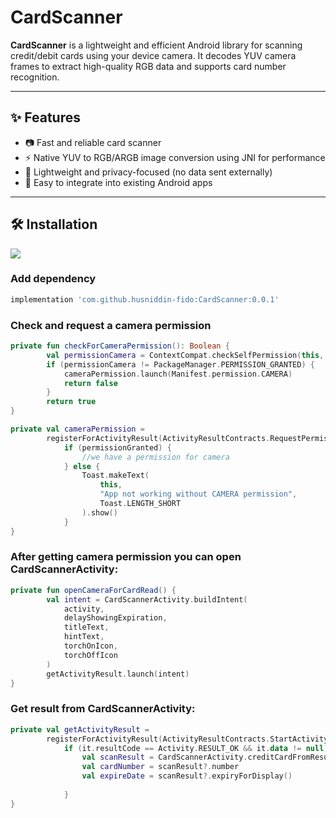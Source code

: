 # CardScanner

**CardScanner** is a lightweight and efficient Android library for scanning credit/debit cards using your device camera. It decodes YUV camera frames to extract high-quality RGB data and supports card number recognition.

---

## ✨ Features

- 📷 Fast and reliable card scanner
- ⚡ Native YUV to RGB/ARGB image conversion using JNI for performance
- 🔐 Lightweight and privacy-focused (no data sent externally)
- 🔄 Easy to integrate into existing Android apps

---

## 🛠 Installation
[![](https://jitpack.io/v/husniddin-fido/CardScanner.svg)](https://jitpack.io/#husniddin-fido/CardScanner)

### Add dependency
```groovy
implementation 'com.github.husniddin-fido:CardScanner:0.0.1'
```

### Check and request a camera permission
```kotlin
private fun checkForCameraPermission(): Boolean {
        val permissionCamera = ContextCompat.checkSelfPermission(this, Manifest.permission.CAMERA)
        if (permissionCamera != PackageManager.PERMISSION_GRANTED) {
            cameraPermission.launch(Manifest.permission.CAMERA)
            return false
        }
        return true
}

private val cameraPermission =
        registerForActivityResult(ActivityResultContracts.RequestPermission()) { permissionGranted ->
            if (permissionGranted) {
                //we have a permission for camera
            } else {
                Toast.makeText(
                    this,
                    "App not working without CAMERA permission",
                    Toast.LENGTH_SHORT
                ).show()
            }
}
```
### After getting camera permission you can open CardScannerActivity:
```kotlin
private fun openCameraForCardRead() {
        val intent = CardScannerActivity.buildIntent(
            activity,
            delayShowingExpiration,
            titleText,
            hintText,
            torchOnIcon,
            torchOffIcon
        )
        getActivityResult.launch(intent)
}
```
### Get result from CardScannerActivity:
```kotlin
private val getActivityResult =
        registerForActivityResult(ActivityResultContracts.StartActivityForResult()) {
            if (it.resultCode == Activity.RESULT_OK && it.data != null) {
                val scanResult = CardScannerActivity.creditCardFromResult(it.data)
                val cardNumber = scanResult?.number
                val expireDate = scanResult?.expiryForDisplay()
                
            }
}
```



